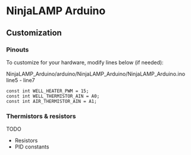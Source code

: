# NinjaLAMP Arduino

## Customization

### Pinouts

To customize for your hardware, modify lines below (if needed):

NinjaLAMP_Arduino/arduino/NinjaLAMP_Arduino/NinjaLAMP_Arduino.ino line5 - line7

```
const int WELL_HEATER_PWM = 15;
const int WELL_THERMISTOR_AIN = A0;
const int AIR_THERMISTOR_AIN = A1;
```

### Thermistors & resistors

TODO

* Resistors
* PID constants